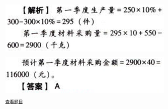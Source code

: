 ![](5aae36a3438523c7f7029c7bb1cdbf18.png)

![](ed6ad0471e97a3315a7757fefe5628ea.png)

[查看题目](../C18全面预算.本章真题.md#1-题目)


